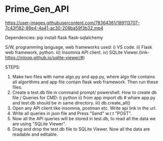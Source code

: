 # Prime_Gen_API

https://user-images.githubusercontent.com/78364361/189113707-7c43f182-89e4-4a41-ac30-208ba59f3b32.mp4



Dependencies:
pip install flask flask-sqlalchemy

S/W, programming language, web frameworks used:
i) VS code.
ii) Flask web framework, python.
iii) Insomnia API client.
iv) SQLite Viewer.(link-https://inloop.github.io/sqlite-viewer/#)

STEPS:
1) Make two files with name algo.py and app.py, where algo file contains all algorithms and app file contain flask web framework. Then run these files.
2) Create a test.db file in command prompt/ powershell.
   How to create db file / Queries for CMD:
   i) python
   ii) from app import db                        # whare app.py and test.db should be in same directory. 
   iii) db.create_all()
3) Open any API client like insomnia, postman etc. Write api link in the url.
4) Write all queries in json file and Press "Send" w.r.t "POST". 
5) Now all the API queries will be stored in test.db, to read all the data we are using "SQLite Viewer".
6) Drag and drop the test.db file to SQLite Viewer. Now all the data are readable and editable.




